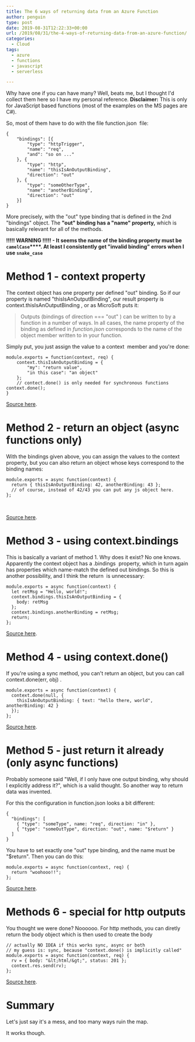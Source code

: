 ```yaml
---
title: The 6 ways of returning data from an Azure Function
author: penguin
type: post
date: 2019-08-31T12:22:33+00:00
url: /2019/08/31/the-4-ways-of-returning-data-from-an-azure-function/
categories:
  - Cloud
tags:
  - azure
  - functions
  - javascript
  - serverless

---
```

Why have one if you can have many? Well, beats me, but I thought I'd collect them here so I have my personal reference. **Disclaimer:** This is only for JavaScript based functions (most of the examples on the MS pages are C#).

So, most of them have to do with the file <span class="lang:default decode:true crayon-inline ">function.json</span>  file:

```
{
    "bindings": [{
        "type": "httpTrigger",
        "name": "req",
        "and": "so on ..."
    }, {
        "type": "http",
        "name": "thisIsAnOutputBinding",
        "direction": "out"
    }, {
        "type": "someOtherType",
        "name": "anotherBinding",
        "direction": "out"
    }]
}
```

More precisely, with the "out" type binding that is defined in the 2nd "bindings" object. The **"out" binding has a "name" property,** which is basically relevant for all of the methods.

**!!!!! WARNING !!!!! - It seems the name of the binding property must be <code class="EnlighterJSRAW" data-enlighter-language="null">camelCase</code>****. At least I consistently get "invalid binding" errors when I use <code class="EnlighterJSRAW" data-enlighter-language="null">snake_case</code>**

# Method 1 - context property

The context object has one property per defined "out" binding. So if our property is named "thisIsAnOutputBinding", our result property is <span class="lang:default decode:true crayon-inline ">context.</span>thisIsAnOutputBinding , or as MicroSoft puts it:

> Outputs (bindings of <span class="lang:default decode:true crayon-inline ">direction === "out"</span> ) can be written to by a function in a number of ways. In all cases, the <span class="lang:default decode:true crayon-inline">name</span> property of the binding as defined in _function.json_ corresponds to the name of the object member written to in your function.

Simply put, you just assign the value to a <span class="lang:default decode:true crayon-inline ">context</span>  member and you're done:

```
module.exports = function(context, req) {
    context.thisIsAnOutputBinding = {
        "my": "return value",
        "in this case": "an object"
    }; 
    // contect.done() is only needed for synchronous functions context.done();
}
```

[Source here][1].

# Method 2 - return an object (async functions only)

With the bindings given above, you can assign the values to the context property, but you can also return an object whose keys correspond to the binding names:

```
module.exports = async function(context) {
  return { thisIsAnOutputBinding: 42, anotherBinding: 43 };
  // of course, instead of 42/43 you can put any js object here.
};
```

&nbsp;

[Source here][1].

# Method 3 - using context.bindings

This is basically a variant of method 1. Why does it exist? No one knows. Apparently the context object has a <span class="lang:default decode:true crayon-inline ">.bindings</span>  property, which in turn again has properties which name-match the defined out bindings. So this is another possibility, and I think the <span class="lang:default decode:true crayon-inline ">return</span>  is unnecessary:

```
module.exports = async function(context) {
  let retMsg = "Hello, world!";
  context.bindings.thisIsAnOutputBinding = {
    body: retMsg
  };
  context.bindings.anotherBinding = retMsg;
  return;
};
```

[Source here][1].

# Method 4 - using context.done()

If you're using a sync method, you can't return an object, but you can call <span class="lang:js decode:true crayon-inline ">context.done(err, obj)</span> .

```
module.exports = async function(context) {
  context.done(null, {
    thisIsAnOutputBinding: { text: "hello there, world", anotherBinding: 42 }
  });
};
```

[Source here][2].

# Method 5 - just return it already (only async functions)

Probably someone said "Well, if I only have one output binding, why should I explicitly address it?", which is a valid thought. So another way to return data was invented.

For this the configuration in function.json looks a bit different:

```
{
  "bindings": [
    { "type": "someType", name: "req", direction: "in" },
    { "type": "someOutType", direction: "out", name: "$return" }
  ]
}
```

You have to set exactly one "out" type binding, and the name must be "$return". Then you can do this:

```
module.exports = async function(context, req) {
  return "woohooo!!";
};
```

[Source here][3].

# Methods 6 - special for http outputs

You thought we were done? Noooooo. For http methods, you can diretly return the body object which is then used to create the body

```
// actually NO IDEA if this works sync, async or both
// my guess is: sync, because "context.done() is implicitly called"
module.exports = async function(context, req) {
  rv = { body: "&lt;html/&gt;", status: 201 };
  context.res.send(rv);
};
```

[Source here][4].

# Summary

Let's just say it's a mess, and too many ways ruin the map.

It works though.

 [1]: https://docs.microsoft.com/en-us/azure/azure-functions/functions-reference-node#outputs
 [2]: https://docs.microsoft.com/en-us/azure/azure-functions/functions-reference-node#contextdone-method
 [3]: https://docs.microsoft.com/en-us/azure/azure-functions/functions-reference-node#exporting-an-async-function
 [4]: https://docs.microsoft.com/en-us/azure/azure-functions/functions-reference-node#accessing-the-request-and-response